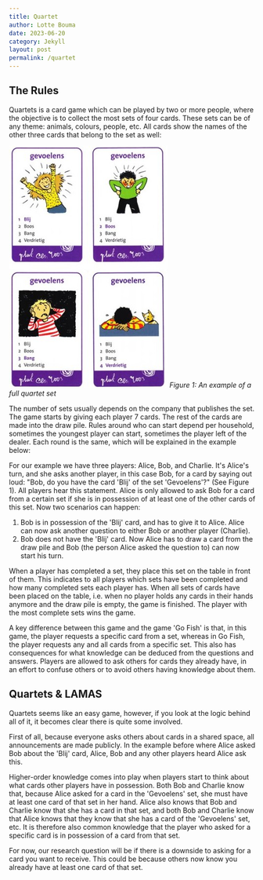 ```yaml
---
title: Quartet 
author: Lotte Bouma
date: 2023-06-20
category: Jekyll
layout: post
permalink: /quartet
---
```

## The Rules
Quartets is a card game which can be played by two or more people, where the objective is to collect the most sets of four cards. These sets can be of any theme: animals, colours, people, etc. All cards show the names of the other three cards that belong to the set as well:


<!-- ![Example of a quartet set](https://www.semmie.net//Files/7/113000/113715/ProductPhotos/1920x1080/360305641.jpg) -->
[![Example of a quartet set](assets/images/kwartet1.jpg)](https://www.semmie.net/Stop-Denk-Doe-Kwartet)
*Figure 1: An example of a full quartet set*

The number of sets usually depends on the company that publishes the set. The game starts by giving each player 7 cards. The rest of the cards are made into the draw pile. Rules around who can start depend per household, sometimes the youngest player can start, sometimes the player left of the dealer. Each round is the same, which will be explained in the example below:

For our example we have three players: Alice, Bob, and Charlie.
It's Alice's turn, and she asks another player, in this case Bob, for a card by saying out loud: "Bob, do you have the card 'Blij' of the set 'Gevoelens'?" (See Figure 1). All players hear this statement. Alice is only allowed to ask Bob for a card from a certain set if she is in possession of at least one of the other cards of this set. Now two scenarios can happen:

1. Bob is in possession of the 'Blij' card, and has to give it to Alice. Alice can now ask another question to either Bob or another player (Charlie).
2. Bob does not have the 'Blij' card. Now Alice has to draw a card from the draw pile and Bob (the person Alice asked the question to) can now start his turn.

When a player has completed a set, they place this set on the table in front of them. This indicates to all players which sets have been completed and how many completed sets each player has. When all sets of cards have been placed on the table, i.e. when no player holds any cards in their hands anymore and the draw pile is empty, the game is finished. The player with the most complete sets wins the game.

A key difference between this game and the game 'Go Fish' is that, in this game, the player requests a specific card from a set, whereas in Go Fish, the player requests any and all cards from a specific set. This also has consequences for what knowledge can be deduced from the questions and answers. Players are allowed to ask others for cards they already have, in an effort to confuse others or to avoid others having knowledge about them.

## Quartets & LAMAS
Quartets seems like an easy game, however, if you look at the logic behind all of it, it becomes clear there is quite some involved. 

First of all, because everyone asks others about cards in a shared space, all announcements are made publicly. In the example before where Alice asked Bob about the 'Blij' card, Alice, Bob and any other players heard Alice ask this. 

Higher-order knowledge comes into play when players start to think about what cards other players have in possession. Both Bob and Charlie know that, because Alice asked for a card in the 'Gevoelens' set, she must have at least one card of that set in her hand. Alice also knows that Bob and Charlie know that she has a card in that set, and both Bob and Charlie know that Alice knows that they know that she has a card of the 'Gevoelens' set, etc.
It is therefore also common knowledge that the player who asked for a specific card is in possession of a card from that set. 

For now, our research question will be if there is a downside to asking for a card you want to receive. This could be because others now know you already have at least one card of that set. 